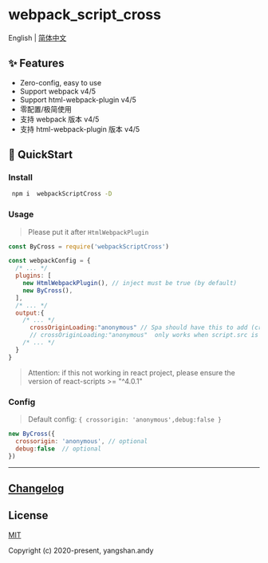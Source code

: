 # webpack_script_cross

English | [简体中文](README.zh-CN.md)

## ✨ Features

- Zero-config, easy to use
- Support webpack v4/5
- Support html-webpack-plugin v4/5
- 零配置/极简使用
- 支持 webpack 版本 v4/5
- 支持 html-webpack-plugin 版本 v4/5

## 🚀 QuickStart

### Install

```bash
 npm i  webpackScriptCross -D
```

### Usage

> Please put it after `HtmlWebpackPlugin`

```js
const ByCross = require('webpackScriptCross')

const webpackConfig = {
  /* ... */
  plugins: [
    new HtmlWebpackPlugin(), // inject must be true (by default)
    new ByCross(),
  ],
  /* ... */
  output:{
    /* ... */
      crossOriginLoading:"anonymous" // Spa should have this to add (crossorigin) to script tag dynamically.
      // crossOriginLoading:"anonymous"  only works when script.src is  different from site's origin
    /* ... */
  }
}
```
> Attention:  if this not working in react project, please ensure the version of react-scripts  >= "^4.0.1"

### Config

> Default config: `{ crossorigin: 'anonymous',debug:false }`

```js
new ByCross({ 
  crossorigin: 'anonymous', // optional
  debug:false  // optional
})
```

---


## [Changelog](./CHANGELOG.md)

## License

[MIT](http://opensource.org/licenses/MIT)

Copyright (c) 2020-present, yangshan.andy

